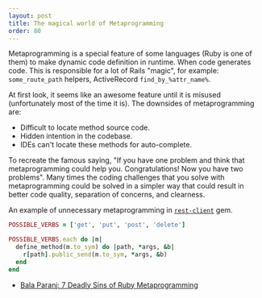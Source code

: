 ```yaml
---
layout: post
title: The magical world of Metaprogramming
order: 80
---
```


Metaprogramming is a special feature of some languages (Ruby is one of them) to make dynamic code definition in runtime. When code generates code. This is responsible for a lot of Rails "magic", for example: `some_route_path` helpers, ActiveRecord `find_by_%attr_name%`. 

At first look, it seems like an awesome feature until it is misused (unfortunately most of the time it is).
The downsides of metaprogramming are:

* Difficult to locate method source code.
* Hidden intention in the codebase.
* IDEs can't locate these methods for auto-complete.

To recreate the famous saying, "If you have one problem and think that metaprogramming could help you. Congratulations! Now you have two problems". Many times the coding challenges that you solve with metaprogramming could be solved in a simpler way that could result in better code quality, separation of concerns, and clearness.

An example of unnecessary metaprogramming in [`rest-client`](https://github.com/rest-client/rest-client/blob/master/bin/restclient) gem.

```ruby
POSSIBLE_VERBS = ['get', 'put', 'post', 'delete']

POSSIBLE_VERBS.each do |m|
  define_method(m.to_sym) do |path, *args, &b|
    r[path].public_send(m.to_sym, *args, &b)
  end
end
```

* [Bala Paranj: 7 Deadly Sins of Ruby Metaprogramming](https://www.codeschool.com/blog/2015/04/24/7-deadly-sins-of-ruby-metaprogramming/)
